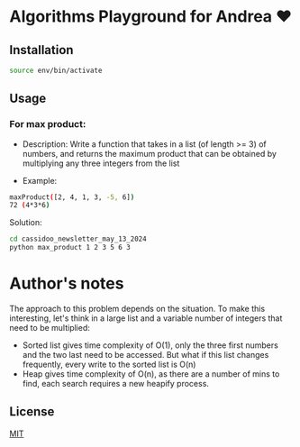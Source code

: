 # Algorithms Playground for Andrea :heart:



## Installation

```bash
source env/bin/activate
```

## Usage

### For max product:

- Description: Write a function that takes in a list (of length >= 3) of numbers, and returns the maximum product that can be obtained by multiplying any three integers from the list

- Example: 
```bash
maxProduct([2, 4, 1, 3, -5, 6])
72 (4*3*6)
```

Solution: 
```bash
cd cassidoo_newsletter_may_13_2024
python max_product 1 2 3 5 6 3
```

# Author's notes
The approach to this problem depends on the situation. To make this interesting, let's think in a large list and a variable number of integers that need to be multiplied:

- Sorted list gives time complexity of O(1), only the three first numbers and the two last need to be accessed. But what if this list changes frequently, every write to the sorted list is O(n)
- Heap gives time complexity of O(n), as there are a number of mins to find, each search requires a new heapify process.

## License

[MIT](https://choosealicense.com/licenses/mit/)